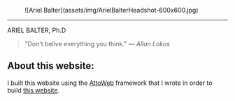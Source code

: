 <figure>![Ariel Balter](assets/img/ArielBalterHeadshot-600x600.jpg)</figure>

----------------------------------------------------------------------------------------------
ARIEL BALTER, Ph.D

>"Don't belive everything you think." &mdash; _Allan Lokos_

## About this website:
I built this website using the [AttoWeb](http://attoweb.org) framework 
that I wrote in order to build [this website](https://github.com/abalter/mywebsite).

